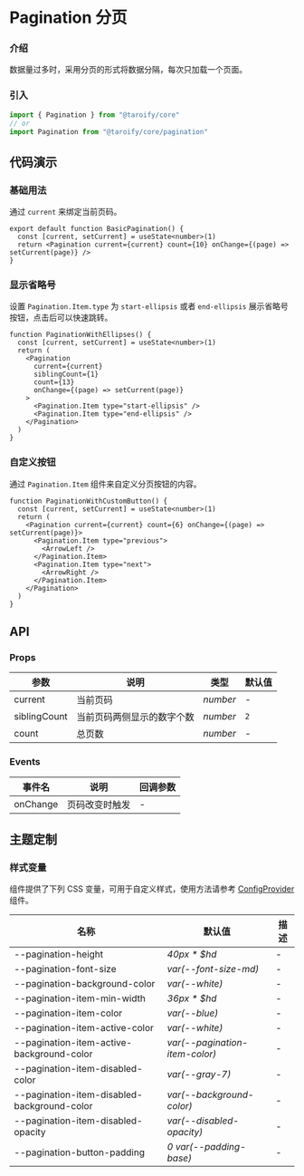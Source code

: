 # Pagination 分页

### 介绍

数据量过多时，采用分页的形式将数据分隔，每次只加载一个页面。

### 引入

```js
import { Pagination } from "@taroify/core"
// or
import Pagination from "@taroify/core/pagination"
```

## 代码演示

### 基础用法

通过 `current` 来绑定当前页码。

```tsx
export default function BasicPagination() {
  const [current, setCurrent] = useState<number>(1)
  return <Pagination current={current} count={10} onChange={(page) => setCurrent(page)} />
}
```

### 显示省略号

设置 `Pagination.Item.type` 为 `start-ellipsis` 或者 `end-ellipsis` 展示省略号按钮，点击后可以快速跳转。

```tsx
function PaginationWithEllipses() {
  const [current, setCurrent] = useState<number>(1)
  return (
    <Pagination
      current={current}
      siblingCount={1}
      count={13}
      onChange={(page) => setCurrent(page)}
    >
      <Pagination.Item type="start-ellipsis" />
      <Pagination.Item type="end-ellipsis" />
    </Pagination>
  )
}
```

### 自定义按钮

通过 `Pagination.Item` 组件来自定义分页按钮的内容。

```tsx
function PaginationWithCustomButton() {
  const [current, setCurrent] = useState<number>(1)
  return (
    <Pagination current={current} count={6} onChange={(page) => setCurrent(page)}>
      <Pagination.Item type="previous">
        <ArrowLeft />
      </Pagination.Item>
      <Pagination.Item type="next">
        <ArrowRight />
      </Pagination.Item>
    </Pagination>
  )
}
```

## API

### Props

| 参数           | 说明            | 类型       | 默认值 |
|--------------|---------------|----------|-----|
| current      | 当前页码          | _number_ | -   |
| siblingCount | 当前页码两侧显示的数字个数 | _number_ | `2` |
| count        | 总页数           | _number_ | -   |

### Events

| 事件名      | 说明      | 回调参数 |
|----------|---------|------|
| onChange | 页码改变时触发 | -    |

## 主题定制

### 样式变量

组件提供了下列 CSS 变量，可用于自定义样式，使用方法请参考 [ConfigProvider](/components/config-provider/) 组件。

| 名称                                          | 默认值                            | 描述  |
|---------------------------------------------|--------------------------------|-----|
| --pagination-height                         | _40px * $hd_                   | -   |
| --pagination-font-size                      | _var(--font-size-md)_          | -   |
| --pagination-background-color               | _var(--white)_                 | -   |
| --pagination-item-min-width                 | _36px * $hd_                   | -   |
| --pagination-item-color                     | _var(--blue)_                  | -   |
| --pagination-item-active-color              | _var(--white)_                 | -   |
| --pagination-item-active-background-color   | _var(--pagination-item-color)_ | -   |
| --pagination-item-disabled-color            | _var(--gray-7)_                | -   |
| --pagination-item-disabled-background-color | _var(--background-color)_      | -   |
| --pagination-item-disabled-opacity          | _var(--disabled-opacity)_      | -   |
| --pagination-button-padding                 | _0 var(--padding-base)_        | -   |

